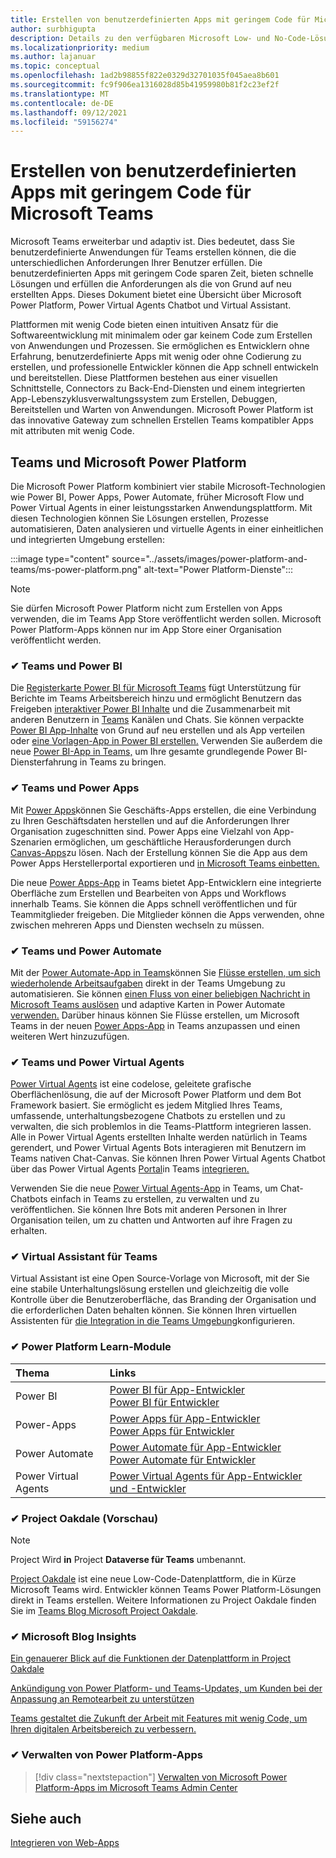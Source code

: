 ```yaml
---
title: Erstellen von benutzerdefinierten Apps mit geringem Code für Microsoft Teams
author: surbhigupta
description: Details zu den verfügbaren Microsoft Low- und No-Code-Lösungen für Teams
ms.localizationpriority: medium
ms.author: lajanuar
ms.topic: conceptual
ms.openlocfilehash: 1ad2b98855f822e0329d32701035f045aea8b601
ms.sourcegitcommit: fc9f906ea1316028d85b41959980b81f2c23ef2f
ms.translationtype: MT
ms.contentlocale: de-DE
ms.lasthandoff: 09/12/2021
ms.locfileid: "59156274"
---
```

# <a name="create-low-code-custom-apps-for-microsoft-teams"></a>Erstellen von benutzerdefinierten Apps mit geringem Code für Microsoft Teams

Microsoft Teams erweiterbar und adaptiv ist. Dies bedeutet, dass Sie benutzerdefinierte Anwendungen für Teams erstellen können, die die unterschiedlichen Anforderungen Ihrer Benutzer erfüllen. Die benutzerdefinierten Apps mit geringem Code sparen Zeit, bieten schnelle Lösungen und erfüllen die Anforderungen als die von Grund auf neu erstellten Apps. Dieses Dokument bietet eine Übersicht über Microsoft Power Platform, Power Virtual Agents Chatbot und Virtual Assistant.

Plattformen mit wenig Code bieten einen intuitiven Ansatz für die Softwareentwicklung mit minimalem oder gar keinem Code zum Erstellen von Anwendungen und Prozessen. Sie ermöglichen es Entwicklern ohne Erfahrung, benutzerdefinierte Apps mit wenig oder ohne Codierung zu erstellen, und professionelle Entwickler können die App schnell entwickeln und bereitstellen. Diese Plattformen bestehen aus einer visuellen Schnittstelle, Connectors zu Back-End-Diensten und einem integrierten App-Lebenszyklusverwaltungssystem zum Erstellen, Debuggen, Bereitstellen und Warten von Anwendungen. Microsoft Power Platform ist das innovative Gateway zum schnellen Erstellen Teams kompatibler Apps mit attributen mit wenig Code.

## <a name="teams-and-microsoft-power-platform"></a>Teams und Microsoft Power Platform

Die Microsoft Power Platform kombiniert vier stabile Microsoft-Technologien wie Power BI, Power Apps, Power Automate, früher Microsoft Flow und Power Virtual Agents in einer leistungsstarken Anwendungsplattform. Mit diesen Technologien können Sie Lösungen erstellen, Prozesse automatisieren, Daten analysieren und virtuelle Agents in einer einheitlichen und integrierten Umgebung erstellen:

:::image type="content" source="../assets/images/power-platform-and-teams/ms-power-platform.png" alt-text="Power Platform-Dienste":::

> [!NOTE]
> Sie dürfen Microsoft Power Platform nicht zum Erstellen von Apps verwenden, die im Teams App Store veröffentlicht werden sollen. Microsoft Power Platform-Apps können nur im App Store einer Organisation veröffentlicht werden.

### <a name="-teams-and-power-bi"></a>✔ Teams und Power BI

Die [Registerkarte Power BI für Microsoft Teams](https://powerbi.microsoft.com/blog/announcing-new-power-bi-tab-for-microsoft-teams/) fügt Unterstützung für Berichte im Teams Arbeitsbereich hinzu und ermöglicht Benutzern das Freigeben [interaktiver Power BI Inhalte](/power-bi/collaborate-share/service-embed-report-microsoft-teams) und die Zusammenarbeit mit anderen Benutzern in [Teams](/power-bi/collaborate-share/service-collaborate-microsoft-teams) Kanälen und Chats. Sie können verpackte [Power BI App-Inhalte](/power-bi/collaborate-share/service-create-distribute-apps) von Grund auf neu erstellen und als App verteilen oder [eine Vorlagen-App in Power BI erstellen.](/power-bi/connect-data/service-template-apps-create) Verwenden Sie außerdem die neue [Power BI-App in Teams,](https://go.microsoft.com/fwlink/?linkid=2143643) um Ihre gesamte grundlegende Power BI-Diensterfahrung in Teams zu bringen.

### <a name="-teams-and-power-apps"></a>✔ Teams und Power Apps

Mit [Power Apps](/powerapps/powerapps-overview)können Sie Geschäfts-Apps erstellen, die eine Verbindung zu Ihren Geschäftsdaten herstellen und auf die Anforderungen Ihrer Organisation zugeschnitten sind.  Power Apps eine Vielzahl von App-Szenarien ermöglichen, um geschäftliche Herausforderungen durch [Canvas-Apps](/powerapps/maker/#canvas-apps)zu lösen. Nach der Erstellung können Sie die App aus dem Power Apps Herstellerportal exportieren und [in Microsoft Teams einbetten.](/power-platform/admin/embed-app-teams)

Die neue [Power Apps-App](https://go.microsoft.com/fwlink/?linkid=2143374) in Teams bietet App-Entwicklern eine integrierte Oberfläche zum Erstellen und Bearbeiten von Apps und Workflows innerhalb Teams. Sie können die Apps schnell veröffentlichen und für Teammitglieder freigeben. Die Mitglieder können die Apps verwenden, ohne zwischen mehreren Apps und Diensten wechseln zu müssen.

### <a name="-teams-and-power-automate"></a>✔ Teams und Power Automate

Mit der [Power Automate-App in Teams](/power-automate/flows-teams)können Sie [Flüsse erstellen, um sich wiederholende Arbeitsaufgaben](https://flow.microsoft.com/connectors/shared_teams/microsoft-teams/) direkt in der Teams Umgebung zu automatisieren. Sie können [einen Fluss von einer beliebigen Nachricht in Microsoft Teams auslösen](/power-automate/trigger-flow-teams-message) und adaptive Karten in Power Automate [verwenden.](/power-automate/create-adaptive-cards) Darüber hinaus können Sie Flüsse erstellen, um Microsoft Teams in der neuen [Power Apps-App](https://go.microsoft.com/fwlink/?linkid=2143539) in Teams anzupassen und einen weiteren Wert hinzuzufügen.

### <a name="-teams-and-power-virtual-agents"></a>✔ Teams und Power Virtual Agents

[Power Virtual Agents](/power-virtual-agents/fundamentals-what-is-power-virtual-agents) ist eine codelose, geleitete grafische Oberflächenlösung, die auf der Microsoft Power Platform und dem Bot Framework basiert. Sie ermöglicht es jedem Mitglied Ihres Teams, umfassende, unterhaltungsbezogene Chatbots zu erstellen und zu verwalten, die sich problemlos in die Teams-Plattform integrieren lassen. Alle in Power Virtual Agents erstellten Inhalte werden natürlich in Teams gerendert, und Power Virtual Agents Bots interagieren mit Benutzern im Teams nativen Chat-Canvas. Sie können Ihren Power Virtual Agents Chatbot über das Power Virtual Agents [Portal](https://powervirtualagents.microsoft.com)in Teams [integrieren.](/power-virtual-agents/publication-add-bot-to-microsoft-teams)

Verwenden Sie die neue [Power Virtual Agents-App](https://aka.ms/pva-teams-docs) in Teams, um Chat-Chatbots einfach in Teams zu erstellen, zu verwalten und zu veröffentlichen. Sie können Ihre Bots mit anderen Personen in Ihrer Organisation teilen, um zu chatten und Antworten auf ihre Fragen zu erhalten.

### <a name="-virtual-assistant-for-teams"></a>✔ Virtual Assistant für Teams

Virtual Assistant ist eine Open Source-Vorlage von Microsoft, mit der Sie eine stabile Unterhaltungslösung erstellen und gleichzeitig die volle Kontrolle über die Benutzeroberfläche, das Branding der Organisation und die erforderlichen Daten behalten können. Sie können Ihren virtuellen Assistenten für [die Integration in die Teams Umgebung](https://microsoft.github.io/botframework-solutions/clients-and-channels/tutorials/enable-teams/1-intro)konfigurieren. 

### <a name="-power-platform-learn-modules"></a>✔ Power Platform Learn-Module

|  Thema  |  Links  |
|:---------|:----------------------|
|Power BI|[Power BI für App-Entwickler](/learn/browse/?expanded=power-platform&products=power-bi&roles=maker)</br>[Power BI für Entwickler](/learn/browse/?expanded=power-platform&products=power-bi&roles=developer)|
|Power-Apps|[Power Apps für App-Entwickler](/learn/browse/?products=power-apps&roles=maker)</br>[Power Apps für Entwickler](/learn/browse/?products=power-apps)|
|Power Automate|[Power Automate für App-Entwickler](/learn/browse/?expanded=power-platform&products=power-automate&roles=maker)</br>[Power Automate für Entwickler](/learn/browse/?expanded=power-platform&products=power-automate&roles=developer)|
|Power Virtual Agents|[Power Virtual Agents für App-Entwickler und -Entwickler](/learn/browse/?products=power-virtual-agents&expanded=power-platform&roles=maker)|

### <a name="-project-oakdale-preview"></a>✔ Project Oakdale (Vorschau)

> [!NOTE]
> Project Wird **in** Project **Dataverse für Teams** umbenannt.

[Project Oakdale](https://techcommunity.microsoft.com/t5/microsoft-teams-blog/teams-is-shaping-the-future-of-work-with-low-code-features-to/ba-p/1507180
) ist eine neue Low-Code-Datenplattform, die in Kürze Microsoft Teams wird. Entwickler können Teams Power Platform-Lösungen direkt in Teams erstellen. Weitere Informationen zu Project Oakdale finden Sie im [Teams Blog Microsoft Project Oakdale](https://powerapps.microsoft.com/blog/introducing-project-oakdale-a-new-low-code-data-platform-for-microsoft-teams).

### <a name="-microsoft-blog-insights"></a>✔ Microsoft Blog Insights

[Ein genauerer Blick auf die Funktionen der Datenplattform in Project Oakdale](https://powerapps.microsoft.com/blog/a-closer-look-at-data-platform-capabilities-in-project-oakdale/)

[Ankündigung von Power Platform- und Teams-Updates, um Kunden bei der Anpassung an Remotearbeit zu unterstützen](https://cloudblogs.microsoft.com/powerplatform/2020/05/19/announcing-power-platform-and-teams-updates-to-help-customers-adapt-to-remote-work/)

[Teams gestaltet die Zukunft der Arbeit mit Features mit wenig Code, um Ihren digitalen Arbeitsbereich zu verbessern.](https://techcommunity.microsoft.com/t5/microsoft-teams-blog/teams-is-shaping-the-future-of-work-with-low-code-features-to/ba-p/1507180)

### <a name="-managing-power-platform-apps"></a>✔ Verwalten von Power Platform-Apps

> [!div class="nextstepaction"]
> [Verwalten von Microsoft Power Platform-Apps im Microsoft Teams Admin Center](/microsoftteams/manage-power-platform-apps)

## <a name="see-also"></a>Siehe auch

[Integrieren von Web-Apps](~/samples/integrate-web-apps-overview.md)
